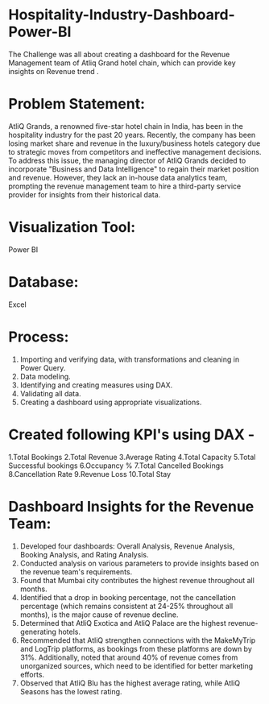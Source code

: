 # Hospitality-Industry-Dashboard-Power-BI
The Challenge was all about creating a dashboard for the Revenue Management team of Atliq Grand hotel chain, which can provide key insights on Revenue trend .

# Problem Statement: 
AtliQ Grands, a renowned five-star hotel chain in India, has been in the hospitality industry for the past 20 years. Recently, the company has been losing market share and revenue in the luxury/business hotels category due to strategic moves from competitors and ineffective management decisions. To address this issue, the managing director of AtliQ Grands decided to incorporate "Business and Data Intelligence" to regain their market position and revenue. However, they lack an in-house data analytics team, prompting the revenue management team to hire a third-party service provider for insights from their historical data.

# Visualization Tool: 
Power BI
# Database: 
Excel
# Process:
1.	Importing and verifying data, with transformations and cleaning in Power Query.
2.	Data modeling.
3.	Identifying and creating measures using DAX.
4.	Validating all data.
5.	Creating a dashboard using appropriate visualizations.

# Created following KPI's using DAX -

1.Total Bookings
2.Total Revenue
3.Average Rating
4.Total Capacity
5.Total Successful bookings
6.Occupancy %
7.Total Cancelled Bookings
8.Cancellation Rate
9.Revenue Loss
10.Total Stay


# Dashboard Insights for the Revenue Team:
1.	Developed four dashboards: Overall Analysis, Revenue Analysis, Booking Analysis, and Rating Analysis.
2.	Conducted analysis on various parameters to provide insights based on the revenue team's requirements.
3.	Found that Mumbai city contributes the highest revenue throughout all months.
4.	Identified that a drop in booking percentage, not the cancellation percentage (which remains consistent at 24-25% throughout all months), is the major cause of revenue decline.
5.	Determined that AtliQ Exotica and AtliQ Palace are the highest revenue-generating hotels.
6.	Recommended that AtliQ strengthen connections with the MakeMyTrip and LogTrip platforms, as bookings from these platforms are down by 31%. Additionally, noted that around 40% of revenue comes from unorganized sources, which need to be identified for better marketing efforts.
7.	Observed that AtliQ Blu has the highest average rating, while AtliQ Seasons has the lowest rating.
